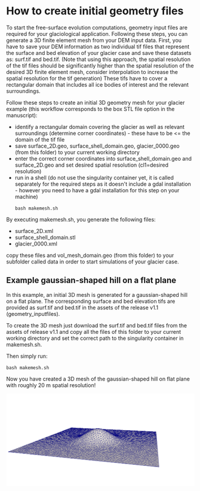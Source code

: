 # How to create initial geometry files

To start the free-surface evolution computations, geometry input files are required for your glaciological application. 
Following these steps, you can generate a 3D finite element mesh from your DEM input data. 
First, you have to save your DEM information as two individual tif files that represent the surface and bed elevation of your glacier case and save these datasets as: surf.tif and bed.tif.
(Note that using this approach, the spatial resolution of the tif files should be significantly higher than the spatial resolution of the desired 3D finite element mesh, consider interpolation to increase the spatial resolution for the tif generation)
These tifs have to cover a rectangular domain that includes all ice bodies of interest and the relevant surroundings.

Follow these steps to create an initial 3D geometry mesh for your glacier example (this workflow corresponds to the box STL file option in the manuscript):

* identify a rectangular domain covering the glacier as well as relevant surroundings (determine corner coordinates) - these have to be <= the domain of the tif file
* save surface_2D.geo, surface_shell_domain.geo, glacier_0000.geo (from this folder) to your current working directory
* enter the correct corner coordinates into surface_shell_domain.geo and surface_2D.geo and set desired spatial resolution (cl1=desired resolution)
* run in a shell (do not use the singularity container yet, it is called separately for the required steps as it doesn't include a gdal installation - however you need to have a gdal installation for this step on your machine)
    ```
    bash makemesh.sh
    ```
    
By executing makemesh.sh, you generate the following files: 

* surface_2D.xml
* surface_shell_domain.stl
* glacier_0000.xml

copy these files and vol_mesh_domain.geo (from this folder) to your subfolder called data in order to start simulations of your glacier case.

## Example gaussian-shaped hill on a flat plane

In this example, an initial 3D mesh is generated for a gaussian-shaped hill on a flat plane. The corresponding surface and bed elevation tifs are provided as surf.tif and bed.tif in the assets of the release v1.1 (geometry_inputfiles). 

To create the 3D mesh just download the surf.tif and bed.tif files from the assets of release v1.1 and copy all the files of this folder to your current working directory and set the correct path to the singularity container in makemesh.sh.

Then simply run:

 ```
 bash makemesh.sh
 ```
 
 Now you have created a 3D mesh of the gaussian-shaped hill on flat plane with roughly 20 m spatial resolution!
 
![3D mesh](mesh.png)







